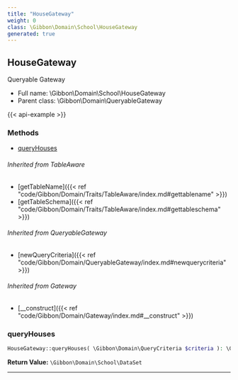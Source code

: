 ```yaml
---
title: "HouseGateway"
weight: 0
class: \Gibbon\Domain\School\HouseGateway
generated: true
---
```


## HouseGateway 

Queryable Gateway



* Full name: \Gibbon\Domain\School\HouseGateway
* Parent class: \Gibbon\Domain\QueryableGateway

{{< api-example >}} 



### Methods

- [queryHouses](#queryhouses)




###### Inherited from TableAware
- [getTableName]({{< ref "code/Gibbon/Domain/Traits/TableAware/index.md#gettablename" >}})
- [getTableSchema]({{< ref "code/Gibbon/Domain/Traits/TableAware/index.md#gettableschema" >}})

###### Inherited from QueryableGateway
- [newQueryCriteria]({{< ref "code/Gibbon/Domain/QueryableGateway/index.md#newquerycriteria" >}})

###### Inherited from Gateway
- [__construct]({{< ref "code/Gibbon/Domain/Gateway/index.md#__construct" >}})



### queryHouses



```php
HouseGateway::queryHouses( \Gibbon\Domain\QueryCriteria $criteria ): \Gibbon\Domain\School\DataSet
```






**Return Value:**
`\Gibbon\Domain\School\DataSet`  



---

